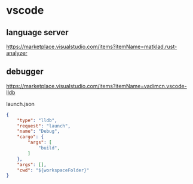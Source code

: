 # vscode

## language server

<https://marketplace.visualstudio.com/items?itemName=matklad.rust-analyzer>

## debugger

<https://marketplace.visualstudio.com/items?itemName=vadimcn.vscode-lldb>

launch.json
```json
{
    "type": "lldb",
    "request": "launch",
    "name": "Debug",
    "cargo": {
        "args": [
            "build",
        ]
    },
    "args": [],
    "cwd": "${workspaceFolder}"
}
```
